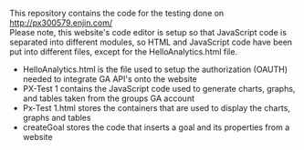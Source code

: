 This repository contains the code for the testing done on http://px300579.enjin.com/<br>
Please note, this website's code editor is setup so that JavaScript code is separated into different modules, so HTML and JavaScript code have been put into different files, except for the HelloAnalytics.html file.


<ul>
<li>HelloAnalytics.html is the file used to setup the authorization (OAUTH) needed to integrate GA API's onto the website</li>
<li>PX-Test 1 contains the JavaScript code used to generate charts, graphs, and tables taken from the groups GA account</li>
<li>Px-Test 1.html stores the containers that are used to display the charts, graphs and tables </li>
<li>createGoal stores the code that inserts a goal and its properties from a website </li>
</ul>
